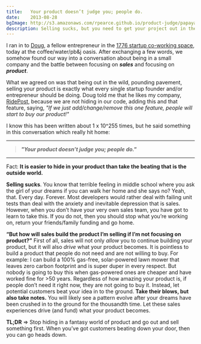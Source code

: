 ```yaml
---
title:   Your product doesn’t judge you; people do.
date:    2013-08-28
bgImage: http://s3.amazonaws.com/rpearce.github.io/product-judge/papaya-farm.jpg
description: Selling sucks, but you need to get your project out in the real world.
---
```


I ran in to [Doug](http://www.infieldhealth.com/about-us/), a fellow entrepreneur in the [1776 startup co-working space](http://1776dc.com/), today at the coffee/water/pb&j oasis. After exchanging a few words, we somehow found our way into a conversation about being in a small company and the battle between focusing on ***sales*** and focusing on ***product***.

What we agreed on was that being out in the wild, pounding pavement, selling your product is exactly what every single startup founder and/or entrepreneur should be doing. Doug told me that he likes my company, [RidePost](https://www.ridepost.com/), because we are not hiding in our code, adding this and that feature, saying, _&quot;If we just add/change/remove this one feature, people will start to buy our product!&quot;_

I know this has been written about 1 x 10^255 times, but he said something in this conversation which really hit home:


* * *

> ***&quot;Your product doesn’t judge you; people do.&quot;***

* * *

Fact: **It is easier to hide in your product than take the beating that is the outside world.**

**Selling sucks**. You know that terrible feeling in middle school where you ask the girl of your dreams if you can walk her home and she says no? Yeah, that. Every day. Forever. Most developers would rather deal with failing unit tests than deal with the anxiety and inevitable depression that is sales. However, when you don’t have your very own sales team, you have got to learn to take this. If you do not, then you should stop what you’re working on, return your friends/family funding and go home.

**“But how will sales build the product I’m selling if I’m not focusing on product?”** First of all, sales will not only _allow_ you to continue building your product, but it will also _drive_ what your product becomes. It is pointless to build a product that people do not need and are not willing to buy. For example: I can build a 100% gas-free, solar-powered lawn mower that leaves zero carbon footprint and is super duper in every respect. But nobody is going to buy this when gas-powered ones are cheaper and have worked fine for >50 years. Regardless of how amazing your product is, if people don’t need it right now, they are not going to buy it. Instead, let potential customers beat your idea in to the ground. **Take their blows, but also take notes.** You will likely see a pattern evolve after your dreams have been crushed in to the ground for the thousandth time. Let these sales experiences drive (and fund) what your product becomes.

**TL;DR** => Stop hiding in a fantasy world of product and go out and sell something first. When you’ve got customers beating down your door, then you can go heads down.
